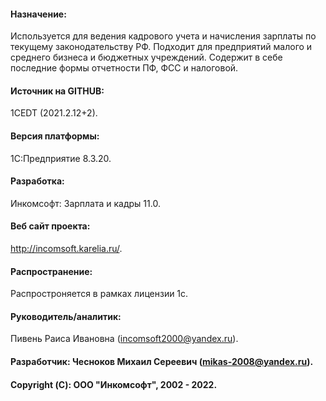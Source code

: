 #### Назначение: 
Используется для ведения кадрового учета и начисления зарплаты по текущему законодательству РФ. Подходит для предприятий малого и среднего бизнеса и 
бюджетных учреждений. Содержит в себе последние формы отчетности ПФ, ФСС и налоговой.
#### Источник на GITHUB: 
1CEDT (2021.2.12+2).
#### Версия платформы: 
1С:Предприятие 8.3.20. 
#### Разработка: 
Инкомсофт: Зарплата и кадры 11.0. 
#### Веб сайт проекта: 
http://incomsoft.karelia.ru/.
#### Распространение: 
Распростроняется в рамках лицензии 1с.
#### Руководитель/аналитик: 
Пивень Раиса Ивановна (incomsoft2000@yandex.ru). 
#### Разработчик: Чесноков Михаил Сереевич (mikas-2008@yandex.ru). 
#### Copyright (С): ООО "Инкомсофт", 2002 - 2022. 
